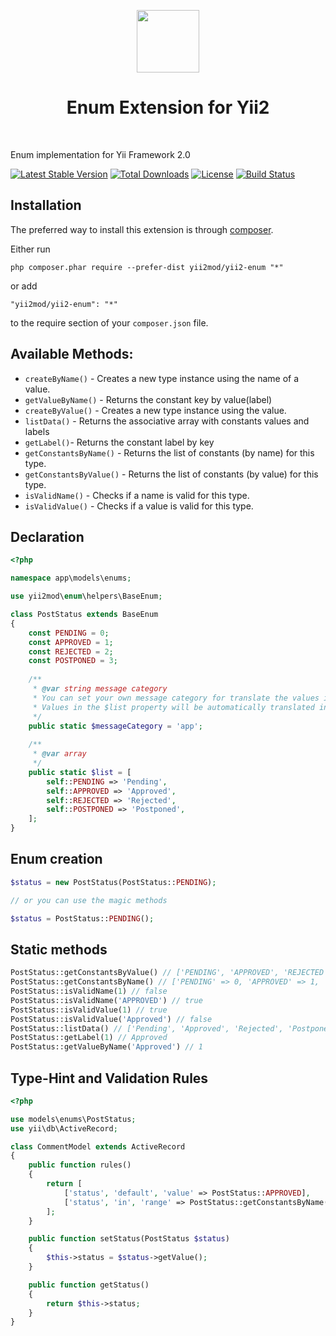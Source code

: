 <p align="center">
    <a href="https://github.com/yiisoft" target="_blank">
        <img src="https://avatars0.githubusercontent.com/u/993323" height="100px">
    </a>
    <h1 align="center">Enum Extension for Yii2</h1>
    <br>
</p>

Enum implementation for Yii Framework 2.0

[![Latest Stable Version](https://poser.pugx.org/yii2mod/yii2-enum/v/stable)](https://packagist.org/packages/yii2mod/yii2-enum) [![Total Downloads](https://poser.pugx.org/yii2mod/yii2-enum/downloads)](https://packagist.org/packages/yii2mod/yii2-enum) [![License](https://poser.pugx.org/yii2mod/yii2-enum/license)](https://packagist.org/packages/yii2mod/yii2-enum)
[![Build Status](https://travis-ci.org/yii2mod/yii2-enum.svg?branch=master)](https://travis-ci.org/yii2mod/yii2-enum)

Installation
------------

The preferred way to install this extension is through [composer](http://getcomposer.org/download/).

Either run

```
php composer.phar require --prefer-dist yii2mod/yii2-enum "*"
```

or add

```
"yii2mod/yii2-enum": "*"
```

to the require section of your `composer.json` file.

## Available Methods:

- `createByName()` - Creates a new type instance using the name of a value.
- `getValueByName()` - Returns the constant key by value(label)
- `createByValue()` - Creates a new type instance using the value.
- `listData()` - Returns the associative array with constants values and labels
- `getLabel()`- Returns the constant label by key
- `getConstantsByName()` - Returns the list of constants (by name) for this type.
- `getConstantsByValue()` - Returns the list of constants (by value) for this type.
- `isValidName()` - Checks if a name is valid for this type.
- `isValidValue()` - Checks if a value is valid for this type.

## Declaration

```php
<?php

namespace app\models\enums;

use yii2mod\enum\helpers\BaseEnum;

class PostStatus extends BaseEnum
{
    const PENDING = 0;
    const APPROVED = 1;
    const REJECTED = 2;
    const POSTPONED = 3;
    
    /**
     * @var string message category
     * You can set your own message category for translate the values in the $list property
     * Values in the $list property will be automatically translated in the function `listData()`
     */
    public static $messageCategory = 'app';
    
    /**
     * @var array
     */
    public static $list = [
        self::PENDING => 'Pending',
        self::APPROVED => 'Approved',
        self::REJECTED => 'Rejected',
        self::POSTPONED => 'Postponed',
    ];
}
```
## Enum creation
```php
$status = new PostStatus(PostStatus::PENDING);

// or you can use the magic methods

$status = PostStatus::PENDING();
```

## Static methods
```php
PostStatus::getConstantsByValue() // ['PENDING', 'APPROVED', 'REJECTED', 'POSTPONED']
PostStatus::getConstantsByName() // ['PENDING' => 0, 'APPROVED' => 1, 'REJECTED' => 2, 'POSTPONED' => 3]
PostStatus::isValidName(1) // false
PostStatus::isValidName('APPROVED') // true
PostStatus::isValidValue(1) // true
PostStatus::isValidValue('Approved') // false
PostStatus::listData() // ['Pending', 'Approved', 'Rejected', 'Postponed']
PostStatus::getLabel(1) // Approved
PostStatus::getValueByName('Approved') // 1
```
## Type-Hint and Validation Rules
```php
<?php

use models\enums\PostStatus;
use yii\db\ActiveRecord;

class CommentModel extends ActiveRecord
{
    public function rules()
    {
        return [
            ['status', 'default', 'value' => PostStatus::APPROVED],
            ['status', 'in', 'range' => PostStatus::getConstantsByName()],
        ];
    }

    public function setStatus(PostStatus $status)
    {
        $this->status = $status->getValue();
    }

    public function getStatus()
    {
        return $this->status;
    }
}
```

